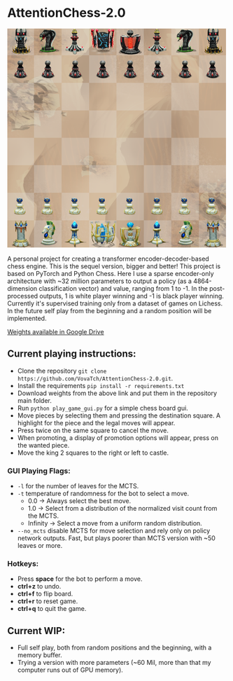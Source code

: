 # AttentionChess-2.0

<img src="https://github.com/VovaTch/AttentionChess-2.0/blob/master/Attchess.png" alt="drawing" width="500"/>


A personal project for creating a transformer encoder-decoder-based chess engine. This is the sequel version, bigger and better! This project is based on PyTorch and Python Chess. Here I use a sparse encoder-only architecture with ~32 million parameters to output a policy (as a 4864-dimension classification vector) and value, ranging from 1 to -1. In the post-processed outputs, 1 is white player winning and -1 is black player winning. Currently it's supervised training only from a dataset of games on Lichess. In the future self play from the beginning and a random position will be implemented.

[Weights available in Google Drive](https://drive.google.com/file/d/1QOoo4FKA2kCCpRhDRqsSsNX-YGkb2In3/view?usp=sharing)

## Current playing instructions:

* Clone the repository `git clone https://github.com/VovaTch/AttentionChess-2.0.git`.
* Install the requirements `pip install -r requirements.txt`
* Download weights from the above link and put them in the repository main folder.
* Run `python play_game_gui.py` for a simple chess board gui.
* Move pieces by selecting them and pressing the destination square. A highlight for the piece and the legal moves will appear.
* Press twice on the same square to cancel the move.
* When promoting, a display of promotion options will appear, press on the wanted piece.
* Move the king 2 squares to the right or left to castle.

### GUI Playing Flags:

* `-l` for the number of leaves for the MCTS.
* `-t` temperature of randomness for the bot to select a move.
  - 0.0 -> Always select the best move.
  - 1.0 -> Select from a distribution of the normalized visit count from the MCTS.
  - Infinity -> Select a move from a uniform random distribution.
* `--no_mcts` disable MCTS for move selection and rely only on policy network outputs. Fast, but plays poorer than MCTS version with ~50 leaves or more.

### Hotkeys:

* Press **space** for the bot to perform a move.
* **ctrl+z** to undo.
* **ctrl+f** to flip board.
* **ctrl+r** to reset game.
* **ctrl+q** to quit the game.

## Current WIP: 
* Full self play, both from random positions and the beginning, with a memory buffer.
* Trying a version with more parameters (~60 Mil, more than that my computer runs out of GPU memory).
